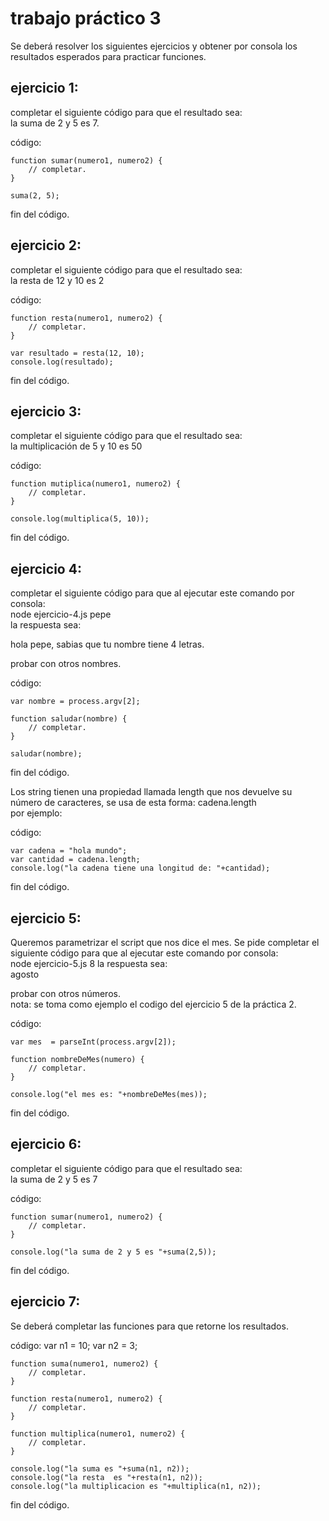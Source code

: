 # trabajo práctico 3

  Se deberá resolver los siguientes ejercicios y obtener por consola los resultados esperados para practicar funciones.

## ejercicio 1:

completar el siguiente código para que el resultado sea:  
la suma de 2 y 5 es 7.

código:
```
function sumar(numero1, numero2) {
    // completar.
}

suma(2, 5);
```
fin del código.

## ejercicio 2:

completar el siguiente código para que el resultado sea:  
la resta    de 12 y 10 es 2

código:
```
function resta(numero1, numero2) {
    // completar.
}

var resultado = resta(12, 10);
console.log(resultado);
```
fin del código.


## ejercicio 3:

completar el siguiente código para que el resultado sea:  
la multiplicación   de 5  y 10 es 50

código:  
```
function mutiplica(numero1, numero2) {
    // completar.
}

console.log(multiplica(5, 10));
```
fin del código.

## ejercicio 4:

completar el siguiente código para que al ejecutar este comando por consola:  
node ejercicio-4.js pepe  
la respuesta  sea:  
  
hola pepe, sabias que tu nombre tiene 4 letras.  
  
  probar con otros nombres.

código:  
```
var nombre = process.argv[2];

function saludar(nombre) {
    // completar.
}

saludar(nombre);
```
fin del código.
  
  
  
  Los string tienen una propiedad llamada length que nos devuelve su número de caracteres, se usa de esta forma: cadena.length  
por ejemplo:  
  
código:  
```
var cadena = "hola mundo";
var cantidad = cadena.length;
console.log("la cadena tiene una longitud de: "+cantidad);
```
fin del código.

## ejercicio 5:

Queremos parametrizar el script que nos dice el mes. Se pide completar el siguiente código para que al ejecutar este comando por consola:  
node ejercicio-5.js 8
la respuesta  sea:  
  agosto
  
  probar con otros números.  
  nota: se toma como ejemplo el codigo del ejercicio 5 de la práctica 2.

código:  
```
var mes  = parseInt(process.argv[2]);

function nombreDeMes(numero) {
    // completar.
}

console.log("el mes es: "+nombreDeMes(mes));
```
fin del código.

## ejercicio 6:

completar el siguiente código para que el resultado sea:  
la suma de 2 y 5 es 7

código:
```
function sumar(numero1, numero2) {
    // completar.
}

console.log("la suma de 2 y 5 es "+suma(2,5));
```
fin del código.

## ejercicio 7:

  Se deberá completar las funciones para que retorne los resultados.
  
  código:
  var n1 = 10;
  var n2 = 3;
```
function suma(numero1, numero2) {
    // completar.
}

function resta(numero1, numero2) {
    // completar.
}

function multiplica(numero1, numero2) {
    // completar.
}

console.log("la suma es "+suma(n1, n2));
console.log("la resta  es "+resta(n1, n2));
console.log("la multiplicacion es "+multiplica(n1, n2));
```
fin del código. 